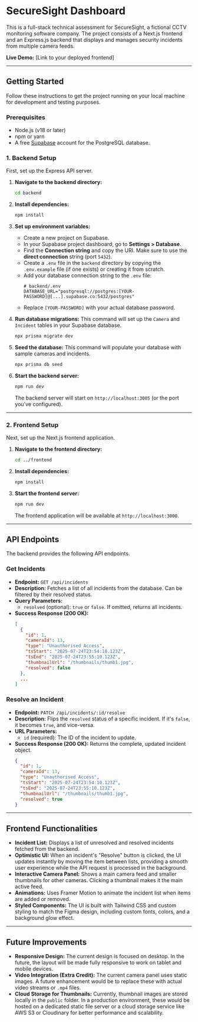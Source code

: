 # SecureSight Dashboard

This is a full-stack technical assessment for SecureSight, a fictional CCTV monitoring software company. The project consists of a Next.js frontend and an Express.js backend that displays and manages security incidents from multiple camera feeds.

**Live Demo:** [Link to your deployed frontend]

---

## Getting Started

Follow these instructions to get the project running on your local machine for development and testing purposes.

### Prerequisites

- Node.js (v18 or later)
- npm or yarn
- A free [Supabase](https://supabase.com/) account for the PostgreSQL database.

### 1. Backend Setup

First, set up the Express API server.

1.  **Navigate to the backend directory:**
    ```sh
    cd backend
    ```

2.  **Install dependencies:**
    ```sh
    npm install
    ```

3.  **Set up environment variables:**
    -   Create a new project on Supabase.
    -   In your Supabase project dashboard, go to **Settings > Database**.
    -   Find the **Connection string** and copy the URI. Make sure to use the **direct connection** string (port `5432`).
    -   Create a `.env` file in the `backend` directory by copying the `.env.example` file (if one exists) or creating it from scratch.
    -   Add your database connection string to the `.env` file:
        ```env
        # backend/.env
        DATABASE_URL="postgresql://postgres:[YOUR-PASSWORD]@[...].supabase.co:5432/postgres"
        ```
    -   Replace `[YOUR-PASSWORD]` with your actual database password.

4.  **Run database migrations:**
    This command will set up the `Camera` and `Incident` tables in your Supabase database.
    ```sh
    npx prisma migrate dev
    ```

5.  **Seed the database:**
    This command will populate your database with sample cameras and incidents.
    ```sh
    npx prisma db seed
    ```

6.  **Start the backend server:**
    ```sh
    npm run dev
    ```
    The backend server will start on `http://localhost:3005` (or the port you've configured).

---

### 2. Frontend Setup

Next, set up the Next.js frontend application.

1.  **Navigate to the frontend directory:**
    ```sh
    cd ../frontend
    ```

2.  **Install dependencies:**
    ```sh
    npm install
    ```

3.  **Start the frontend server:**
    ```sh
    npm run dev
    ```
    The frontend application will be available at `http://localhost:3000`.

---

## API Endpoints

The backend provides the following API endpoints.

### Get Incidents

-   **Endpoint:** `GET /api/incidents`
-   **Description:** Fetches a list of all incidents from the database. Can be filtered by their resolved status.
-   **Query Parameters:**
    -   `resolved` (optional): `true` or `false`. If omitted, returns all incidents.
-   **Success Response (200 OK):**
    ```json
    [
      {
        "id": 1,
        "cameraId": 13,
        "type": "Unauthorised Access",
        "tsStart": "2025-07-24T23:54:10.123Z",
        "tsEnd": "2025-07-24T23:55:10.123Z",
        "thumbnailUrl": "/thumbnails/thumb1.jpg",
        "resolved": false
      },
      ...
    ]
    ```

### Resolve an Incident

-   **Endpoint:** `PATCH /api/incidents/:id/resolve`
-   **Description:** Flips the `resolved` status of a specific incident. If it's `false`, it becomes `true`, and vice-versa.
-   **URL Parameters:**
    -   `id` (required): The ID of the incident to update.
-   **Success Response (200 OK):**
    Returns the complete, updated incident object.
    ```json
    {
      "id": 1,
      "cameraId": 13,
      "type": "Unauthorised Access",
      "tsStart": "2025-07-24T23:54:10.123Z",
      "tsEnd": "2025-07-24T23:55:10.123Z",
      "thumbnailUrl": "/thumbnails/thumb1.jpg",
      "resolved": true
    }
    ```

---

## Frontend Functionalities

-   **Incident List:** Displays a list of unresolved and resolved incidents fetched from the backend.
-   **Optimistic UI:** When an incident's "Resolve" button is clicked, the UI updates instantly by moving the item between lists, providing a smooth user experience while the API request is processed in the background.
-   **Interactive Camera Panel:** Shows a main camera feed and smaller thumbnails for other cameras. Clicking a thumbnail makes it the main active feed.
-   **Animations:** Uses Framer Motion to animate the incident list when items are added or removed.
-   **Styled Components:** The UI is built with Tailwind CSS and custom styling to match the Figma design, including custom fonts, colors, and a background glow effect.

---

## Future Improvements

-   **Responsive Design:** The current design is focused on desktop. In the future, the layout will be made fully responsive to work on tablet and mobile devices.
-   **Video Integration (Extra Credit):** The current camera panel uses static images. A future enhancement would be to replace these with actual video streams or `.mp4` files.
-   **Cloud Storage for Thumbnails:** Currently, thumbnail images are stored locally in the `public` folder. In a production environment, these would be hosted on a dedicated static file server or a cloud storage service like AWS S3 or Cloudinary for better performance and scalability.
